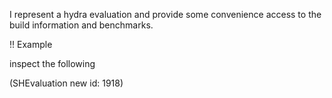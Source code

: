 I represent a hydra evaluation and provide some convenience access to the build information and benchmarks.

!! Example

inspect the following

(SHEvaluation new id: 1918)